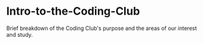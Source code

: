 # Intro-to-the-Coding-Club
Brief breakdown of the Coding Club's purpose and the areas of our interest and study.
